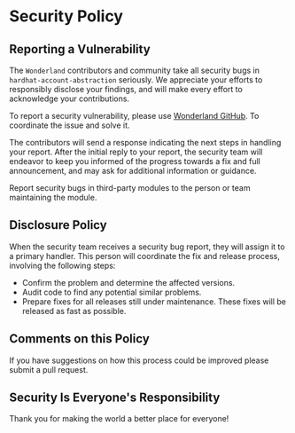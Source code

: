 # Security Policy

## Reporting a Vulnerability

The `Wonderland` contributors and community take all security bugs in `hardhat-account-abstraction` seriously. We appreciate your efforts to responsibly disclose your findings, and will make every effort to acknowledge your contributions.

To report a security vulnerability, please use [Wonderland GitHub](https://github.com/defi-wonderland). To coordinate the issue and solve it.

The contributors will send a response indicating the next steps in handling your report. After the initial reply to your report, the security team will endeavor to keep you informed of the progress towards a fix and full announcement, and may ask for additional information or guidance.

Report security bugs in third-party modules to the person or team maintaining the module.

## Disclosure Policy

When the security team receives a security bug report, they will assign it to a primary handler. This person will coordinate the fix and release process,
involving the following steps:

  * Confirm the problem and determine the affected versions.
  * Audit code to find any potential similar problems.
  * Prepare fixes for all releases still under maintenance. These fixes will be released as fast as possible.

## Comments on this Policy

If you have suggestions on how this process could be improved please submit a pull request.

## Security Is Everyone's Responsibility

Thank you for making the world a better place for everyone!
